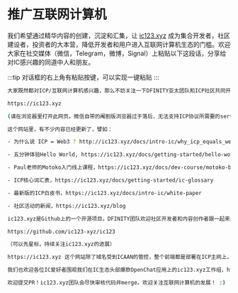 # 推广互联网计算机

我们希望通过精华内容的创建，沉淀和汇集，让 [ic123.xyz](https://ic123.xyz) 成为集合开发者，社区建设者，投资者的大本营，降低开发者和用户进入互联网计算机生态的门槛。欢迎大家在社交媒体（微信，Telegram，微博，Signal）上粘贴以下这段话，分享给对IC感兴趣的同道中人和朋友。

:::tip
对话框的右上角有粘贴按键，可以实现一键粘贴
:::

```bash
大家既然都对ICP/互联网计算机感兴趣，那么不妨关注一下DFINITY亚太团队和ICP社区共同开发的这个网站 - ”ICP技术文档导航“。

https://ic123.xyz 

(请在浏览器里打开此网页。微信自带的阉割版浏览器过于落后，无法支持ICP协议所需要的service worker，不能直接打开ICP上的网站。）

这个网站里，有不少内容已经更新了，譬如：

- 为什么说 ICP = Web3 ? http://ic123.xyz/docs/intro-ic/why_icp_equals_web3

- 五分钟体验Hello World, https://ic123.xyz/docs/getting-started/hello-world

- Paul老师的Motoko入门线上课程，https://ic123.xyz/docs/dev-course/motoko-basic-0

- ICP核心词汇表，https://ic123.xyz/docs/getting-started/ic-glossary

- 最新版的ICP白皮书，https://ic123.xyz/docs/intro-ic/white-paper

- 社区活动的新闻，https://ic123.xyz/blog

ic123.xyz是Github上的一个开源项目。DFINITY团队欢迎社区开发者和内容创作者跟一起来扩展她的内容 - 类似  WTF Academy 的发展方式。在这里可以看到更多网站未来的内容路线图以及加入合作的方式：

https://github.com/ic123-xyz/ic123

（可以先星标，持续关注ic123.xyz的进展）

https://ic123.xyz 这个网站除了域名受到ICAAN的管控，整个前端都是部署在ICP主网上，不需要依赖任何中心化的服务器或者CDN。全世界能做到这个的技术平台，只有ICP一家。希望对大家有所启发。

我们也欢迎各位IC爱好者围观我们在IC生态头部爆款OpenChat应用上的ic123.xyz工作组，https://oc.app/favourite/group/yvpxf-lqaaa-aaaar-asbga-cai/?ref=inda5-hyaaa-aaaaf-aaioq-cai 。

欢迎提交PR！ic123.xyz团队会尽快审核代码并merge。欢迎关注互联网计算机的发展！ :)
```